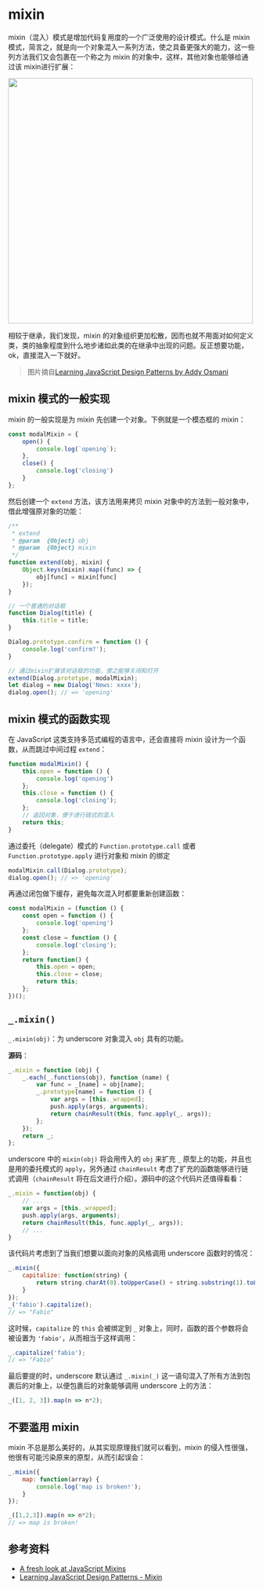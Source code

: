 mixin
=====

mixin（混入）模式是增加代码复用度的一个广泛使用的设计模式。什么是 mixin 模式，简言之，就是向一个对象混入一系列方法，使之具备更强大的能力，这一些列方法我们又会包裹在一个称之为 mixin 的对象中，这样，其他对象也能够给通过该 mixin进行扩展：

<div style="text-align">
<img src="https://www.safaribooksonline.com/library/view/learning-javascript-design/9781449334840/httpatomoreillycomsourceoreillyimages1547815.png" width="500"></div>
</div>

相较于继承，我们发现，mixin 的对象组织更加松散，因而也就不用面对如何定义类，类的抽象程度到什么地步诸如此类的在继承中出现的问题。反正想要功能，ok，直接混入一下就好。

> 图片摘自[Learning JavaScript Design Patterns by Addy Osmani](https://www.safaribooksonline.com/library/view/learning-javascript-design/9781449334840/ch09s13.html)

mixin 模式的一般实现
--------------------

mixin 的一般实现是为 mixin 先创建一个对象。下例就是一个模态框的 mixin：

```js
const modalMixin = {
    open() {
        console.log(`opening`);
    },
    close() {
        console.log('closing')
    }
};
```

然后创建一个 `extend` 方法，该方法用来拷贝 mixin 对象中的方法到一般对象中，借此增强原对象的功能：

```js
/**
 * extend
 * @param  {Object} obj
 * @param  {Object} mixin
 */
function extend(obj, mixin) {
    Object.keys(mixin).map((func) => {
        obj[func] = mixin[func]
    });
}

// 一个普通的对话框
function Dialog(title) {
    this.title = title;
}

Dialog.prototype.confirm = function () {
    console.log('confirm?');
}

// 通过mixin扩展该对话框的功能，使之能够关闭和打开
extend(Dialog.prototype, modalMixin);
let dialog = new Dialog('News: xxxx');
dialog.open(); // => 'opening'
```

mixin 模式的函数实现
--------------------

在 JavaScript 这类支持多范式编程的语言中，还会直接将 mixin 设计为一个函数，从而跳过中间过程 `extend`：

```js
function modalMixin() {
    this.open = function () {
        console.log('opening')
    };
    this.close = function () {
        console.log('closing');
    };
    // 返回对象，便于进行链式的混入
    return this;
}
```

通过委托（delegate）模式的 `Function.prototype.call` 或者 `Function.prototype.apply` 进行对象和 mixin 的绑定

```js
modalMixin.call(Dialog.prototype);
dialog.open(); // => 'opening'
```

再通过闭包做下缓存，避免每次混入时都要重新创建函数：

```js
const modalMixin = (function () {
    const open = function () {
        console.log('opening')
    };
    const close = function () {
        console.log('closing');
    };
    return function() {
        this.open = open;
        this.close = close;
        return this;
    };
})();
```

`_.mixin()`
---------------------------

`_.mixin(obj)`：为 underscore 对象混入 `obj` 具有的功能。

**源码**：

```js
_.mixin = function (obj) {
    _.each(_.functions(obj), function (name) {
        var func = _[name] = obj[name];
        _.prototype[name] = function () {
            var args = [this._wrapped];
            push.apply(args, arguments);
            return chainResult(this, func.apply(_, args));
        };
    });
    return _;
};
```

underscore 中的 `mixin(obj)` 将会用传入的 `obj` 来扩充 `_` 原型上的功能，并且也是用的委托模式的 `apply`，另外通过 `chainResult` 考虑了扩充的函数能够进行链式调用（`chainResult` 将在后文进行介绍）。源码中的这个代码片还值得看看：

```js
_.mixin = function(obj) {
    // ...
    var args = [this._wrapped];
    push.apply(args, arguments);
    return chainResult(this, func.apply(_, args));
    // ...
}
```

该代码片考虑到了当我们想要以面向对象的风格调用 underscore 函数时的情况：

```js
_.mixin({
    capitalize: function(string) {
        return string.charAt(0).toUpperCase() + string.substring(1).toLowerCase();
    }
});
_('fabio').capitalize();
// => "Fabio"
```

这时候，`capitalize` 的 `this` 会被绑定到 `_` 对象上，同时，函数的首个参数将会被设置为 `'fabio'`，从而相当于这样调用：

```js
_.capitalize('fabio');
// => "Fabio"
```

最后要提的时，underscore 默认通过 `_.mixin(_)` 这一语句混入了所有方法到包裹后的对象上，以便包裹后的对象能够调用 underscore 上的方法：

```js
_([1, 2, 3]).map(n => n*2);
```

不要滥用 mixin
--------------

mixin 不总是那么美好的，从其实现原理我们就可以看到，mixin 的侵入性很强，他很有可能污染原来的原型，从而引起误会：

```js
_.mixin({
    map: function(array) {
        console.log('map is broken!');
    }
});

_([1,2,3]).map(n => n*2);
// => map is broken!
```

参考资料
--------

-	[A fresh look at JavaScript Mixins](https://javascriptweblog.wordpress.com/2011/05/31/a-fresh-look-at-javascript-mixins/)
-	[Learning JavaScript Design Patterns - Mixin](https://www.safaribooksonline.com/library/view/learning-javascript-design/9781449334840/ch09s13.html)
